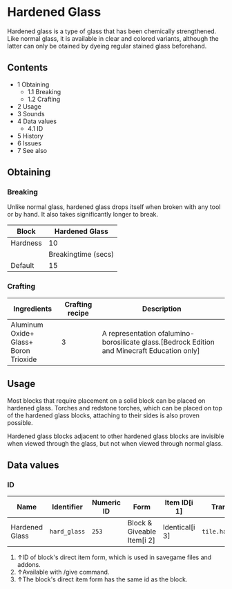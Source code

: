 # Hardened Glass
Hardened glass is a type of glass that has been chemically strengthened. Like normal glass, it is available in clear and colored variants, although the latter can only be otained by dyeing regular stained glass beforehand.

## Contents
- 1 Obtaining
	- 1.1 Breaking
	- 1.2 Crafting
- 2 Usage
- 3 Sounds
- 4 Data values
	- 4.1 ID
- 5 History
- 6 Issues
- 7 See also

## Obtaining
### Breaking
Unlike normal glass, hardened glass drops itself when broken with any tool or by hand. It also takes significantly longer to break.

| Block    | Hardened Glass      |
|----------|---------------------|
| Hardness | 10                  |
|          | Breakingtime (secs) |
| Default  | 15                  |

### Crafting
| Ingredients                                   | Crafting recipe | Description                                                                                    |
|-----------------------------------------------|-----------------|------------------------------------------------------------------------------------------------|
| Aluminum Oxide+<br/>Glass+<br/>Boron Trioxide | 3               | A representation ofalumino-borosilicate glass.‌[Bedrock Edition and Minecraft Education  only] |

## Usage
Most blocks that require placement on a solid block can be placed on hardened glass. Torches and redstone torches, which can be placed on top of the hardened glass blocks, attaching to their sides is also proven possible.

Hardened glass blocks adjacent to other hardened glass blocks are invisible when viewed through the glass, but not when viewed through normal glass.

## Data values
### ID
| Name           | Identifier   | Numeric ID | Form                       | Item ID[i 1]   | Translation key        |
|----------------|--------------|------------|----------------------------|----------------|------------------------|
| Hardened Glass | `hard_glass` | `253`      | Block & Giveable Item[i 2] | Identical[i 3] | `tile.hard_glass.name` |

1. ↑ID of block's direct item form, which is used in savegame files and addons.
2. ↑Available with /give command.
3. ↑The block's direct item form has the same id as the block.


